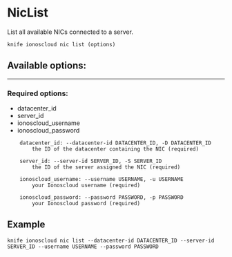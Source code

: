 # NicList

List all available NICs connected to a server.

    knife ionoscloud nic list (options)


## Available options:
---

### Required options:
* datacenter_id
* server_id
* ionoscloud_username
* ionoscloud_password

```
    datacenter_id: --datacenter-id DATACENTER_ID, -D DATACENTER_ID
        the ID of the datacenter containing the NIC (required)

    server_id: --server-id SERVER_ID, -S SERVER_ID
        the ID of the server assigned the NIC (required)

    ionoscloud_username: --username USERNAME, -u USERNAME
        your Ionoscloud username (required)

    ionoscloud_password: --password PASSWORD, -p PASSWORD
        your Ionoscloud password (required)

```
## Example

```text
knife ionoscloud nic list --datacenter-id DATACENTER_ID --server-id SERVER_ID --username USERNAME --password PASSWORD
```
